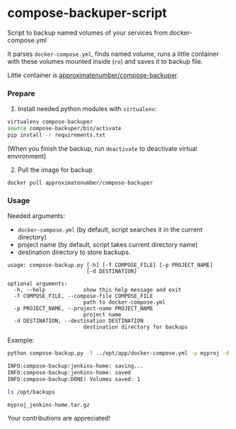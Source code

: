 # compose-backuper-script

Script to backup named volumes of your services from docker-compose.yml

It parses `docker-compose.yml`, finds named volume, runs a little container with these volumes mounted inside (`ro`) and saves it to backup file.

Little container is [approximatenumber/compose-backuper](https://hub.docker.com/r/approximatenumber/compose-backuper/).

### Prepare

1. Install needed python modules with `virtualenv`:


```bash
virtualenv compose-backuper
source compose-backuper/bin/activate
pip install -r requirements.txt
```

(When you finish the backup, run `deactivate` to deactivate virtual environment)

2. Pull the image for backup

`docker pull approximatenumber/compose-backuper`

### Usage

Needed arguments:

- `docker-compose.yml` (by default, script searches it in the current directory)
- project name (by default, script takes current directory name)
- destination directory to store backups.

```
usage: compose-backup.py [-h] [-f COMPOSE_FILE] [-p PROJECT_NAME]
                         [-d DESTINATION]

optional arguments:
  -h, --help            show this help message and exit
  -f COMPOSE_FILE, --compose-file COMPOSE_FILE
                        path to docker-compose.yml
  -p PROJECT_NAME, --project-name PROJECT_NAME
                        project name
  -d DESTINATION, --destination DESTINATION
                        destination directory for backups
```

Example:

```bash
python compose-backup.py -f ../opt/app/docker-compose.yml -p myproj -d /opt/backups/

INFO:compose-backup:jenkins-home: saving...
INFO:compose-backup:jenkins-home: saved
INFO:compose-backup:DONE! Volumes saved: 1
```

```bash
ls /opt/backups

myproj_jenkins-home.tar.gz
```

Your contributions are appreciated!
